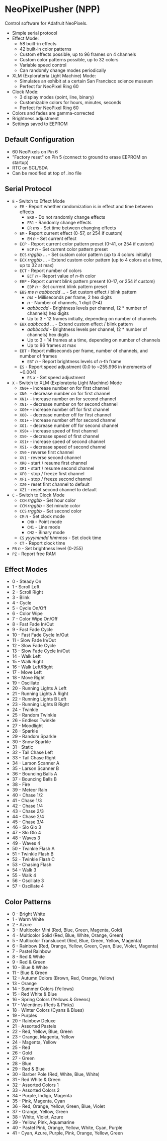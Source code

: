 # NeoPixelPusher (NPP)
Control software for Adafruit NeoPixels.

* Simple serial protocol
* Effect Mode:
  * 58 built-in effects
  * 42 built-in color patterns
  * Custom effects possible, up to 96 frames on 4 channels
  * Custom color patterns possible, up to 32 colors
  * Variable speed control
  * Can randomly change modes periodically
* XLM (Explorateria Light Machine) Mode:
  * Simulates an exhibit at a certain San Francisco science museum
  * Perfect for NeoPixel Ring 60
* Clock Mode:
  * 3 display modes (point, line, binary)
  * Customizable colors for hours, minutes, seconds
  * Perfect for NeoPixel Ring 60
* Colors and fades are gamma-corrected
* Brightness adjustment
* Settings saved to EEPROM

## Default Configuration

* 60 NeoPixels on Pin 6
* "Factory reset" on Pin 5 (connect to ground to erase EEPROM on startup)
* RTC on SCL/SDA
* Can be modified at top of .ino file

## Serial Protocol

* `E` - Switch to Effect Mode
  * `ER` - Report whether randomization is in effect and time between effects
    * `ER0` - Do not randomly change effects
    * `ER1` - Randomly change effects
    * `ER` _ms_ - Set time between changing effects
  * `EM` - Report current effect (0-57, or 254 if custom)
    * `EM` _n_ - Set current effect
  * `ECP` - Report current color pattern preset (0-41, or 254 if custom)
    * `ECP` _n_ - Set current color pattern preset
  * `ECS` _rrggbb_ ... - Set custom color pattern (up to 4 colors initially)
  * `ECX` _rrggbb_ ... - Extend custom color pattern (up to 4 colors at a time, up to 32 at max)
  * `ECT` - Report number of colors
    * `ECT` _n_ - Report value of _n_-th color
  * `EBP` - Report current blink pattern present (0-17, or 254 if custom)
    * `EBP` _n_ - Set current blink pattern preset
  * `EBS` _ms_ _n_ _aabbccdd_ ... - Set custom effect / blink pattern
    * _ms_ - Milliseconds per frame, 2 hex digits
    * _n_ - Number of channels, 1 digit (1-4)
    * _aabbccdd_ - Brightness levels per channel, (2 * number of channels) hex digits
    * Up to 3 - 12 frames initially, depending on number of channels
  * `EBX` _aabbccdd_ ... - Extend custom effect / blink pattern
    * _aabbccdd_ - Brightness levels per channel, (2 * number of channels) hex digits
    * Up to 3 - 14 frames at a time, depending on number of channels
    * Up to 96 frames at max
  * `EBT` - Report milliseconds per frame, number of channels, and number of frames
    * `EBT` _n_ - Report brightness levels of _n_-th frame
  * `ES` - Report speed adjustment (0.0 to ~255.996 in increments of ~0.004)
    * `ES` _x_ - Set speed adjustment
* `X` - Switch to XLM (Explorateria Light Machine) Mode
    * `XN0+` - increase number on for first channel
    * `XN0-` - decrease number on for first channel
    * `XN1+` - increase number on for second channel
    * `XN1-` - decrease number on for second channel
    * `XO0+` - increase number off for first channel
    * `XO0-` - decrease number off for first channel
    * `XO1+` - increase number off for second channel
    * `XO1-` - decrease number off for second channel
    * `XS0+` - increase speed of first channel
    * `XS0-` - decrease speed of first channel
    * `XS1+` - increase speed of second channel
    * `XS1-` - decrease speed of second channel
    * `XV0` - reverse first channel
    * `XV1` - reverse second channel
    * `XR0` - start / resume first channel
    * `XR1` - start / resume second channel
    * `XF0` - stop / freeze first channel
    * `XF1` - stop / freeze second channel
    * `XZ0` - reset first channel to default
    * `XZ1` - reset second channel to default
* `C` - Switch to Clock Mode
  * `CCH` _rrggbb_ - Set hour color
  * `CCM` _rrggbb_ - Set minute color
  * `CCS` _rrggbb_ - Set second color
  * `CM` _n_ - Set clock mode
    * `CM0` - Point mode
    * `CM1` - Line mode
    * `CM2` - Binary mode
  * `CS` _yyyymmdd_ _hhmmss_ - Set clock time
  * `CT` - Report clock time
* `PB` _n_ - Set brightness level (0-255)
* `PZ` - Report free RAM

## Effect Modes

* 0 - Steady On
* 1 - Scroll Left
* 2 - Scroll Right
* 3 - Blink
* 4 - Cycle
* 5 - Cycle On/Off
* 6 - Color Wipe
* 7 - Color Wipe On/Off
* 8 - Fast Fade In/Out
* 9 - Fast Fade Cycle
* 10 - Fast Fade Cycle In/Out
* 11 - Slow Fade In/Out
* 12 - Slow Fade Cycle
* 13 - Slow Fade Cycle In/Out
* 14 - Walk Left
* 15 - Walk Right
* 16 - Walk Left/Right
* 17 - Move Left
* 18 - Move Right
* 19 - Oscillate
* 20 - Running Lights A Left
* 21 - Running Lights A Right
* 22 - Running Lights B Left
* 23 - Running Lights B Right
* 24 - Twinkle
* 25 - Random Twinkle
* 26 - Endless Twinkle
* 27 - Moodlight
* 28 - Sparkle
* 29 - Random Sparkle
* 30 - Snow Sparkle
* 31 - Static
* 32 - Tail Chase Left
* 33 - Tail Chase Right
* 34 - Larson Scanner A
* 35 - Larson Scanner B
* 36 - Bouncing Balls A
* 37 - Bouncing Balls B
* 38 - Fire
* 39 - Meteor Rain
* 40 - Chase 1/2
* 41 - Chase 1/3
* 42 - Chase 1/4
* 43 - Chase 2/3
* 44 - Chase 2/4
* 45 - Chase 3/4
* 46 - Slo Glo 3
* 47 - Slo Glo 4
* 48 - Waves 3
* 49 - Waves 4
* 50 - Twinkle Flash A
* 51 - Twinkle Flash B
* 52 - Twinkle Flash C
* 53 - Chasing Flash
* 54 - Walk 3
* 55 - Walk 4
* 56 - Oscillate 3
* 57 - Oscillate 4

## Color Patterns

* 0 - Bright White
* 1 - Warm White
* 2 - Azure
* 3 - Multicolor Mini (Red, Blue, Green, Magenta, Gold)
* 4 - Multicolor Solid (Red, Blue, White, Orange, Green)
* 5 - Multicolor Translucent (Red, Blue, Green, Yellow, Magenta)
* 6 - Rainbow (Red, Orange, Yellow, Green, Cyan, Blue, Violet, Magenta)
* 7 - Pastel Rainbow
* 8 - Red & White
* 9 - Red & Green
* 10 - Blue & White
* 11 - Blue & Green
* 12 - Autumn Colors (Brown, Red, Orange, Yellow)
* 13 - Orange
* 14 - Summer Colors (Yellows)
* 15 - Red White & Blue
* 16 - Spring Colors (Yellows & Greens)
* 17 - Valentines (Reds & Pinks)
* 18 - Winter Colors (Cyans & Blues)
* 19 - Purples
* 20 - Rainbow Deluxe
* 21 - Assorted Pastels
* 22 - Red, Yellow, Blue, Green
* 23 - Orange, Magenta, Yellow
* 24 - Magenta, Yellow
* 25 - Red
* 26 - Gold
* 27 - Green
* 28 - Blue
* 29 - Red & Blue
* 30 - Barber Pole (Red, White, Blue, White)
* 31 - Red White & Green
* 32 - Assorted Colors 1
* 33 - Assorted Colors 2
* 34 - Purple, Indigo, Magenta
* 35 - Pink, Magenta, Cyan
* 36 - Red, Orange, Yellow, Green, Blue, Violet
* 37 - Orange, Yellow, Green
* 38 - White, Violet, Azure
* 39 - Yellow, Pink, Aquamarine
* 40 - Pastel Pink, Orange, Yellow, White, Cyan, Purple
* 41 - Cyan, Azure, Purple, Pink, Orange, Yellow, Green
